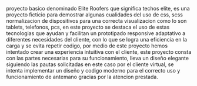 proyecto basico denominado Elite Roofers que significa techos elite, es una proyecto ficticio para demostrar algunas cualidades del uso de css, scss 
normalizacion de dispositivos para una correcta visualizacion como lo son tablets, telefonos, pcs, en este proyecto se destaca el uso de estas tecnologias
que ayudan y facilitan un prototipado responsive adaptativo a diferentes necesidades del cliente, con lo que se logra una eficiencia en la carga y se evita 
repetir codigo, por medio de este proyecto hemos intentado crear una experiencia intuitiva con el cliente, este proyecto consta con las partes necesarias 
para su funcionamiento, lleva un diseño elegante siguiendo las pautas solicitadas en este caso por el cliente virtual, se intenta implementar un diseño y codigo moderno
para el correcto uso y funcionamiento de antemano gracias por la atencion prestada.
